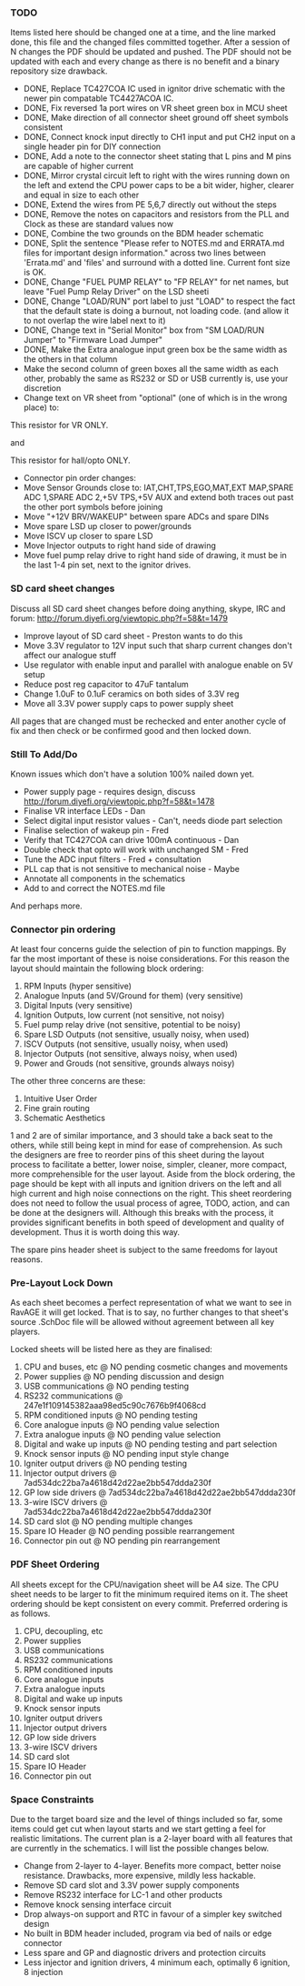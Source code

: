 ### TODO

Items listed here should be changed one at a time, and the line marked done, this
file and the changed files committed together. After a session of N changes the
PDF should be updated and pushed. The PDF should not be updated with each and
every change as there is no benefit and a binary repository size drawback.

 - DONE, Replace TC427COA IC used in ignitor drive schematic with the newer pin compatable TC4427ACOA IC. 
 - DONE, Fix reversed 1a port wires on VR sheet green box in MCU sheet
 - DONE, Make direction of all connector sheet ground off sheet symbols consistent
 - DONE, Connect knock input directly to CH1 input and put CH2 input on a single header pin for DIY connection
 - DONE, Add a note to the connector sheet stating that L pins and M pins are capable of higher current
 - DONE, Mirror crystal circuit left to right with the wires running down on the left and extend the CPU power caps to be a bit wider, higher, clearer and equal in size to each other
 - DONE, Extend the wires from PE 5,6,7 directly out without the steps
 - DONE, Remove the notes on capacitors and resistors from the PLL and Clock as these are standard values now
 - DONE, Combine the two grounds on the BDM header schematic
 - DONE, Split the sentence "Please refer to NOTES.md and ERRATA.md files for important design information." across two lines between 'Errata.md' and 'files' and surround with a dotted line. Current font size is OK.
 - DONE, Change "FUEL PUMP RELAY" to "FP RELAY" for net names, but leave "Fuel Pump Relay Driver" on the LSD sheeti
 - DONE, Change "LOAD/RUN" port label to just "LOAD" to respect the fact that the default state is doing a burnout, not loading code. (and allow it to not overlap the wire label next to it)
 - DONE, Change text in "Serial Monitor" box from "SM LOAD/RUN Jumper" to "Firmware Load Jumper"
 - DONE, Make the Extra analogue input green box be the same width as the others in that column
 - Make the second column of green boxes all the same width as each other, probably the same as RS232 or SD or USB currently is, use your discretion
 - Change text on VR sheet from "optional" (one of which is in the wrong place) to:

This resistor
for VR ONLY.

and

This resistor for
hall/opto ONLY.

 - Connector pin order changes:
  - Move Sensor Grounds close to: IAT,CHT,TPS,EGO,MAT,EXT MAP,SPARE ADC 1,SPARE ADC 2,+5V TPS,+5V AUX and extend both traces out past the other port symbols before joining
  - Move "+12V BRV/WAKEUP" between spare ADCs and spare DINs
  - Move spare LSD up closer to power/grounds
  - Move ISCV up closer to spare LSD
  - Move Injector outputs to right hand side of drawing
  - Move fuel pump relay drive to right hand side of drawing, it must be in the last 1-4 pin set, next to the ignitor drives.

### SD card sheet changes

Discuss all SD card sheet changes before doing anything, skype, IRC and forum: http://forum.diyefi.org/viewtopic.php?f=58&t=1479

 - Improve layout of SD card sheet - Preston wants to do this
 - Move 3.3V regulator to 12V input such that sharp current changes don't affect our analogue stuff
 - Use regulator with enable input and parallel with analogue enable on 5V setup
 - Reduce post reg capacitor to 47uF tantalum
 - Change 1.0uF to 0.1uF ceramics on both sides of 3.3V reg
 - Move all 3.3V power supply caps to power supply sheet

All pages that are changed must be rechecked and enter another cycle of fix and
then check or be confirmed good and then locked down.

### Still To Add/Do

Known issues which don't have a solution 100% nailed down yet.

 - Power supply page - requires design, discuss http://forum.diyefi.org/viewtopic.php?f=58&t=1478
 - Finalise VR interface LEDs - Dan
 - Select digital input resistor values - Can't, needs diode part selection
 - Finalise selection of wakeup pin - Fred
 - Verify that TC427COA can drive 100mA continuous - Dan
 - Double check that opto will work with unchanged SM - Fred
 - Tune the ADC input filters - Fred + consultation
 - PLL cap that is not sensitive to mechanical noise - Maybe
 - Annotate all components in the schematics
 - Add to and correct the NOTES.md file

And perhaps more.

### Connector pin ordering

At least four concerns guide the selection of pin to function mappings. By far
the most important of these is noise considerations. For this reason the layout
should maintain the following block ordering:

 1. RPM Inputs (hyper sensitive)
 2. Analogue Inputs (and 5V/Ground for them) (very sensitive)
 3. Digital Inputs (very sensitive)
 4. Ignition Outputs, low current (not sensitive, not noisy)
 5. Fuel pump relay drive (not sensitive, potential to be noisy)
 6. Spare LSD Outputs (not sensitive, usually noisy, when used)
 7. ISCV Outputs (not sensitive, usually noisy, when used)
 8. Injector Outputs (not sensitive, always noisy, when used)
 9. Power and Grouds (not sensitive, grounds always noisy)

The other three concerns are these:

 1. Intuitive User Order
 2. Fine grain routing
 3. Schematic Aesthetics

1 and 2 are of similar importance, and 3 should take a back seat to the others,
while still being kept in mind for ease of comprehension. As such the designers
are free to reorder pins of this sheet during the layout process to facilitate a
better, lower noise, simpler, cleaner, more compact, more comprehensible for the
user layout. Aside from the block ordering, the page should be kept with all
inputs and ignition drivers on the left and all high current and high noise
connections on the right. This sheet reordering does not need to follow the
usual process of agree, TODO, action, and can be done at the designers will.
Although this breaks with the process, it provides significant benefits in both
speed of development and quality of development. Thus it is worth doing this way.

The spare pins header sheet is subject to the same freedoms for layout reasons.

### Pre-Layout Lock Down

As each sheet becomes a perfect representation of what we want to see in RavAGE
it will get locked. That is to say, no further changes to that sheet's source
.SchDoc file will be allowed without agreement between all key players.

Locked sheets will be listed here as they are finalised:

 1.  CPU and buses, etc @ NO pending cosmetic changes and movements
 2.  Power supplies @ NO pending discussion and design
 3.  USB communications @ NO pending testing
 4.  RS232 communications @ 247e1f109145382aaa98ed5c90c7676b9f4068cd
 5.  RPM conditioned inputs @ NO pending testing
 6.  Core analogue inputs @ NO pending value selection
 7.  Extra analogue inputs @ NO pending value selection
 8.  Digital and wake up inputs @ NO pending testing and part selection
 9.  Knock sensor inputs @ NO pending input style change
 10. Igniter output drivers @ NO pending testing
 11. Injector output drivers @ 7ad534dc22ba7a4618d42d22ae2bb547ddda230f
 12. GP low side drivers @ 7ad534dc22ba7a4618d42d22ae2bb547ddda230f
 13. 3-wire ISCV drivers @ 7ad534dc22ba7a4618d42d22ae2bb547ddda230f
 14. SD card slot @ NO pending multiple changes
 15. Spare IO Header @ NO pending possible rearrangement
 16. Connector pin out @ NO pending pin rearrangement

### PDF Sheet Ordering

All sheets except for the CPU/navigation sheet will be A4 size. The CPU sheet
needs to be larger to fit the minimum required items on it. The sheet ordering
should be kept consistent on every commit. Preferred ordering is as follows.

 1.  CPU, decoupling, etc
 2.  Power supplies
 3.  USB communications
 4.  RS232 communications
 5.  RPM conditioned inputs
 6.  Core analogue inputs
 7.  Extra analogue inputs
 8.  Digital and wake up inputs
 9.  Knock sensor inputs
 10. Igniter output drivers
 11. Injector output drivers
 12. GP low side drivers
 13. 3-wire ISCV drivers
 14. SD card slot
 15. Spare IO Header
 16. Connector pin out

### Space Constraints

Due to the target board size and the level of things included so far, some
items could get cut when layout starts and we start getting a feel for
realistic limitations. The current plan is a 2-layer board with all features
that are currently in the schematics. I will list the possible changes below.

 - Change from 2-layer to 4-layer. Benefits more compact, better noise resistance. Drawbacks, more expensive, mildly less hackable.
 - Remove SD card slot and 3.3V power supply components
 - Remove RS232 interface for LC-1 and other products
 - Remove knock sensing interface circuit
 - Drop always-on support and RTC in favour of a simpler key switched design
 - No built in BDM header included, program via bed of nails or edge connector
 - Less spare and GP and diagnostic drivers and protection circuits
 - Less injector and ignition drivers, 4 minimum each, optimally 6 ignition, 8 injection
